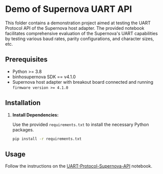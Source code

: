 # Demo of Supernova UART API

This folder contains a demonstration project aimed at testing the UART Protocol API of the Supernova host adapter. The provided notebook facilitates comprehensive evaluation of the Supernova's UART capabilities by testing various baud rates, parity configurations, and character sizes, etc.

## Prerequisites

- Python >= 3.8
- binhosupernova SDK == v4.1.0
- Supernova host adapter with breakout board connected and running `firmware version >= 4.1.0`

## Installation

1. **Install Dependencies:**

   Use the provided `requirements.txt` to install the necessary Python packages.

   ```bash
   pip install -r requirements.txt
   ```

## Usage

Follow the instructions on the [UART-Protocol-Supernova-API](UART-Protocol-Supernova-API.ipynb) notebook.